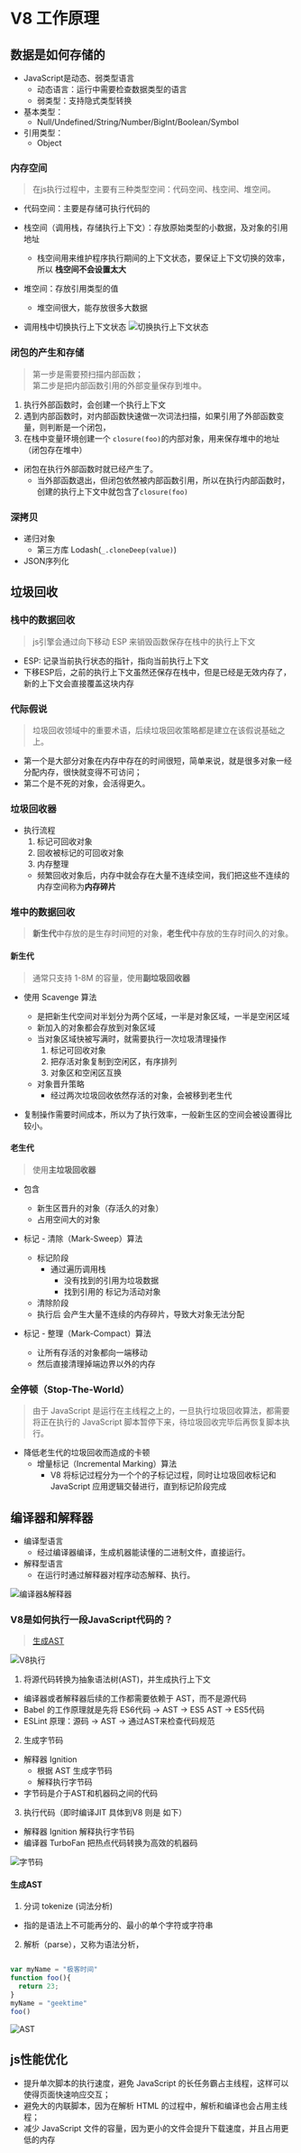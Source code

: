# V8 工作原理

## 数据是如何存储的

- JavaScript是动态、弱类型语言
  - 动态语言：运行中需要检查数据类型的语言
  - 弱类型：支持隐式类型转换
- 基本类型：
  - Null/Undefined/String/Number/BigInt/Boolean/Symbol
- 引用类型：
  - Object

### 内存空间
> 在js执行过程中，主要有三种类型空间：代码空间、栈空间、堆空间。

- 代码空间：主要是存储可执行代码的
- 栈空间（调用栈，存储执行上下文）：存放原始类型的小数据，及对象的引用地址
  - 栈空间用来维护程序执行期间的上下文状态，要保证上下文切换的效率，所以 **栈空间不会设置太大**
- 堆空间：存放引用类型的值
  - 堆空间很大，能存放很多大数据

- 调用栈中切换执行上下文状态
![切换执行上下文状态](./res/切换执行上下文状态.webp)

### 闭包的产生和存储
> 第一步是需要预扫描内部函数；\
> 第二步是把内部函数引用的外部变量保存到堆中。

1. 执行外部函数时，会创建一个执行上下文
2. 遇到内部函数时，对内部函数快速做一次词法扫描，如果引用了外部函数变量，则判断是一个闭包，
3. 在栈中变量环境创建一个 `closure(foo)`的内部对象，用来保存堆中的地址（闭包存在堆中）

- 闭包在执行外部函数时就已经产生了。
  - 当外部函数退出，但闭包依然被内部函数引用，所以在执行内部函数时，创建的执行上下文中就包含了`closure(foo)`

### 深拷贝

- 递归对象
  - 第三方库 Lodash(`_.cloneDeep(value)`)
- JSON序列化


## 垃圾回收

### 栈中的数据回收
> js引擎会通过向下移动 ESP 来销毁函数保存在栈中的执行上下文

- ESP: 记录当前执行状态的指针，指向当前执行上下文
- 下移ESP后，之前的执行上下文虽然还保存在栈中，但是已经是无效内存了，新的上下文会直接覆盖这块内存

### 代际假说
> 垃圾回收领域中的重要术语，后续垃圾回收策略都是建立在该假说基础之上。

- 第一个是大部分对象在内存中存在的时间很短，简单来说，就是很多对象一经分配内存，很快就变得不可访问；
- 第二个是不死的对象，会活得更久。

### 垃圾回收器

- 执行流程
  1. 标记可回收对象
  2. 回收被标记的可回收对象
  3. 内存整理
    - 频繁回收对象后，内存中就会存在大量不连续空间，我们把这些不连续的内存空间称为**内存碎片**

### 堆中的数据回收
> **新生代**中存放的是生存时间短的对象，**老生代**中存放的生存时间久的对象。

#### 新生代
> 通常只支持 1-8M 的容量，使用**副垃圾回收器**

- 使用 Scavenge 算法
  - 是把新生代空间对半划分为两个区域，一半是对象区域，一半是空闲区域
  - 新加入的对象都会存放到对象区域
  - 当对象区域快被写满时，就需要执行一次垃圾清理操作
    1. 标记可回收对象
    2. 把存活对象复制到空闲区，有序排列
    3. 对象区和空闲区互换
  - 对象晋升策略
    - 经过两次垃圾回收依然存活的对象，会被移到老生代

- 复制操作需要时间成本，所以为了执行效率，一般新生区的空间会被设置得比较小。


#### 老生代
> 使用**主垃圾回收器**

- 包含
  - 新生区晋升的对象（存活久的对象）
  - 占用空间大的对象

- 标记 - 清除（Mark-Sweep）算法
  - 标记阶段
    - 通过遍历调用栈
      - 没有找到的引用为垃圾数据
      - 找到引用的 标记为活动对象
  - 清除阶段
  - 执行后 会产生大量不连续的内存碎片，导致大对象无法分配
- 标记 - 整理（Mark-Compact）算法
  - 让所有存活的对象都向一端移动
  - 然后直接清理掉端边界以外的内存

### 全停顿（Stop-The-World）
> 由于 JavaScript 是运行在主线程之上的，一旦执行垃圾回收算法，都需要将正在执行的 JavaScript 脚本暂停下来，待垃圾回收完毕后再恢复脚本执行。

- 降低老生代的垃圾回收而造成的卡顿
  - 增量标记（Incremental Marking）算法
    - V8 将标记过程分为一个个的子标记过程，同时让垃圾回收标记和 JavaScript 应用逻辑交替进行，直到标记阶段完成


## 编译器和解释器

- 编译型语言
  - 经过编译器编译，生成机器能读懂的二进制文件，直接运行。
- 解释型语言
  - 在运行时通过解释器对程序动态解释、执行。

![编译器&解释器](./res/编译器解释器.webp)

### V8是如何执行一段JavaScript代码的？
> [生成AST](https://resources.jointjs.com/demos/javascript-ast)

![V8执行](./res/v8执行代码.webp)
1. 将源代码转换为抽象语法树(AST)，并生成执行上下文
  - 编译器或者解释器后续的工作都需要依赖于 AST，而不是源代码
  - Babel 的工作原理就是先将 ES6代码 -> AST -> ES5 AST -> ES5代码
  - ESLint 原理：源码 -> AST -> 通过AST来检查代码规范
2. 生成字节码
  - 解释器 Ignition 
    - 根据 AST 生成字节码
    - 解释执行字节码
  - 字节码是介于AST和机器码之间的代码
3. 执行代码（即时编译JIT 具体到V8 则是 如下）
  - 解释器 Ignition 解释执行字节码
  - 编译器 TurboFan 把热点代码转换为高效的机器码

![字节码](./res/字节码.webp)

#### 生成AST

1. 分词 tokenize (词法分析)
  - 指的是语法上不可能再分的、最小的单个字符或字符串
2. 解析（parse），又称为语法分析，

```javascript

var myName = "极客时间"
function foo(){
  return 23;
}
myName = "geektime"
foo()
```
![AST](./res/AST.webp)


## js性能优化

- 提升单次脚本的执行速度，避免 JavaScript 的长任务霸占主线程，这样可以使得页面快速响应交互；
- 避免大的内联脚本，因为在解析 HTML 的过程中，解析和编译也会占用主线程；
- 减少 JavaScript 文件的容量，因为更小的文件会提升下载速度，并且占用更低的内存